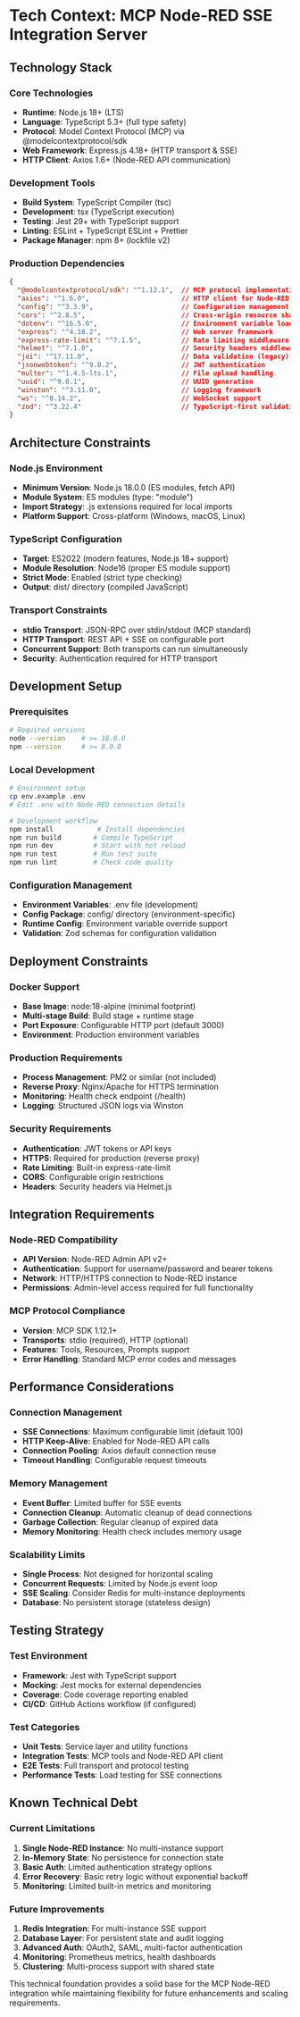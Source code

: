 # Tech Context: MCP Node-RED SSE Integration Server

## Technology Stack

### Core Technologies
- **Runtime**: Node.js 18+ (LTS)
- **Language**: TypeScript 5.3+ (full type safety)
- **Protocol**: Model Context Protocol (MCP) via @modelcontextprotocol/sdk
- **Web Framework**: Express.js 4.18+ (HTTP transport & SSE)
- **HTTP Client**: Axios 1.6+ (Node-RED API communication)

### Development Tools
- **Build System**: TypeScript Compiler (tsc)
- **Development**: tsx (TypeScript execution)
- **Testing**: Jest 29+ with TypeScript support
- **Linting**: ESLint + TypeScript ESLint + Prettier
- **Package Manager**: npm 8+ (lockfile v2)

### Production Dependencies

```json
{
  "@modelcontextprotocol/sdk": "^1.12.1",  // MCP protocol implementation
  "axios": "^1.6.0",                       // HTTP client for Node-RED API
  "config": "^3.3.9",                      // Configuration management
  "cors": "^2.8.5",                        // Cross-origin resource sharing
  "dotenv": "^16.5.0",                     // Environment variable loading
  "express": "^4.18.2",                    // Web server framework
  "express-rate-limit": "^7.1.5",          // Rate limiting middleware
  "helmet": "^7.1.0",                      // Security headers middleware
  "joi": "^17.11.0",                       // Data validation (legacy)
  "jsonwebtoken": "^9.0.2",                // JWT authentication
  "multer": "^1.4.5-lts.1",                // File upload handling
  "uuid": "^9.0.1",                        // UUID generation
  "winston": "^3.11.0",                    // Logging framework
  "ws": "^8.14.2",                         // WebSocket support
  "zod": "^3.22.4"                         // TypeScript-first validation
}
```

## Architecture Constraints

### Node.js Environment
- **Minimum Version**: Node.js 18.0.0 (ES modules, fetch API)
- **Module System**: ES modules (type: "module")
- **Import Strategy**: .js extensions required for local imports
- **Platform Support**: Cross-platform (Windows, macOS, Linux)

### TypeScript Configuration
- **Target**: ES2022 (modern features, Node.js 18+ support)
- **Module Resolution**: Node16 (proper ES module support)
- **Strict Mode**: Enabled (strict type checking)
- **Output**: dist/ directory (compiled JavaScript)

### Transport Constraints
- **stdio Transport**: JSON-RPC over stdin/stdout (MCP standard)
- **HTTP Transport**: REST API + SSE on configurable port
- **Concurrent Support**: Both transports can run simultaneously
- **Security**: Authentication required for HTTP transport

## Development Setup

### Prerequisites
```bash
# Required versions
node --version    # >= 18.0.0
npm --version     # >= 8.0.0
```

### Local Development
```bash
# Environment setup
cp env.example .env
# Edit .env with Node-RED connection details

# Development workflow
npm install           # Install dependencies
npm run build        # Compile TypeScript
npm run dev          # Start with hot reload
npm run test         # Run test suite
npm run lint         # Check code quality
```

### Configuration Management
- **Environment Variables**: .env file (development)
- **Config Package**: config/ directory (environment-specific)
- **Runtime Config**: Environment variable override support
- **Validation**: Zod schemas for configuration validation

## Deployment Constraints

### Docker Support
- **Base Image**: node:18-alpine (minimal footprint)
- **Multi-stage Build**: Build stage + runtime stage
- **Port Exposure**: Configurable HTTP port (default 3000)
- **Environment**: Production environment variables

### Production Requirements
- **Process Management**: PM2 or similar (not included)
- **Reverse Proxy**: Nginx/Apache for HTTPS termination
- **Monitoring**: Health check endpoint (/health)
- **Logging**: Structured JSON logs via Winston

### Security Requirements
- **Authentication**: JWT tokens or API keys
- **HTTPS**: Required for production (reverse proxy)
- **Rate Limiting**: Built-in express-rate-limit
- **CORS**: Configurable origin restrictions
- **Headers**: Security headers via Helmet.js

## Integration Requirements

### Node-RED Compatibility
- **API Version**: Node-RED Admin API v2+
- **Authentication**: Support for username/password and bearer tokens
- **Network**: HTTP/HTTPS connection to Node-RED instance
- **Permissions**: Admin-level access required for full functionality

### MCP Protocol Compliance
- **Version**: MCP SDK 1.12.1+
- **Transports**: stdio (required), HTTP (optional)
- **Features**: Tools, Resources, Prompts support
- **Error Handling**: Standard MCP error codes and messages

## Performance Considerations

### Connection Management
- **SSE Connections**: Maximum configurable limit (default 100)
- **HTTP Keep-Alive**: Enabled for Node-RED API calls
- **Connection Pooling**: Axios default connection reuse
- **Timeout Handling**: Configurable request timeouts

### Memory Management
- **Event Buffer**: Limited buffer for SSE events
- **Connection Cleanup**: Automatic cleanup of dead connections
- **Garbage Collection**: Regular cleanup of expired data
- **Memory Monitoring**: Health check includes memory usage

### Scalability Limits
- **Single Process**: Not designed for horizontal scaling
- **Concurrent Requests**: Limited by Node.js event loop
- **SSE Scaling**: Consider Redis for multi-instance deployments
- **Database**: No persistent storage (stateless design)

## Testing Strategy

### Test Environment
- **Framework**: Jest with TypeScript support
- **Mocking**: Jest mocks for external dependencies
- **Coverage**: Code coverage reporting enabled
- **CI/CD**: GitHub Actions workflow (if configured)

### Test Categories
- **Unit Tests**: Service layer and utility functions
- **Integration Tests**: MCP tools and Node-RED API client
- **E2E Tests**: Full transport and protocol testing
- **Performance Tests**: Load testing for SSE connections

## Known Technical Debt

### Current Limitations
1. **Single Node-RED Instance**: No multi-instance support
2. **In-Memory State**: No persistence for connection state
3. **Basic Auth**: Limited authentication strategy options
4. **Error Recovery**: Basic retry logic without exponential backoff
5. **Monitoring**: Limited built-in metrics and monitoring

### Future Improvements
1. **Redis Integration**: For multi-instance SSE support
2. **Database Layer**: For persistent state and audit logging
3. **Advanced Auth**: OAuth2, SAML, multi-factor authentication
4. **Monitoring**: Prometheus metrics, health dashboards
5. **Clustering**: Multi-process support with shared state

This technical foundation provides a solid base for the MCP Node-RED integration while maintaining flexibility for future enhancements and scaling requirements.
